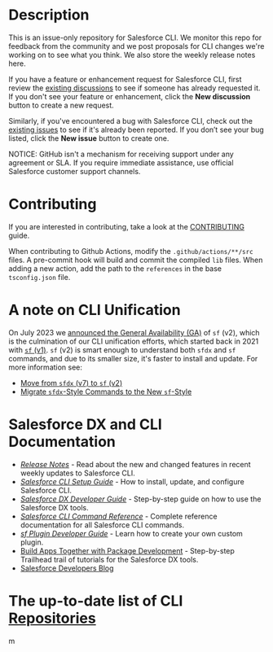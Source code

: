 # Description

This is an issue-only repository for Salesforce CLI. We monitor this repo for feedback from the community and we post proposals for CLI changes we're working on to see what you think. We also store the weekly release notes here.

If you have a feature or enhancement request for Salesforce CLI, first review the [existing discussions](https://github.com/forcedotcom/cli/discussions) to see if someone has already requested it. If you don't see your feature or enhancement, click the **New discussion** button to create a new request. 

Similarly, if you've encountered a bug with Salesforce CLI, check out the [existing issues](https://github.com/forcedotcom/cli/issues) to see if it's already been reported. If you don’t see your bug listed, click the **New issue** button to create one. 

NOTICE: GitHub isn't a mechanism for receiving support under any agreement or SLA. If you require immediate assistance, use official Salesforce customer support channels.

# Contributing

If you are interested in contributing, take a look at the [CONTRIBUTING](.github/CONTRIBUTING.md) guide.

When contributing to Github Actions, modify the `.github/actions/**/src` files. A pre-commit hook will build and commit the compiled `lib` files. When adding a new action, add the path to the `references` in the base `tsconfig.json` file.

# A note on CLI Unification

On July 2023 we [announced the General Availability (GA)](https://developer.salesforce.com/blogs/2023/07/salesforce-cli-sf-v2-is-here) of `sf` (v2), which is the culmination of our CLI unification efforts, which started back in 2021 with [`sf` (v1)](https://developer.salesforce.com/blogs/2021/06/announcing-salesforce-cli-unification). `sf` (v2) is smart enough to understand both `sfdx` and `sf` commands, and due to its smaller size, it's faster to install and update. For more information see:

* [Move from `sfdx` (v7) to `sf` (v2)](https://developer.salesforce.com/docs/atlas.en-us.sfdx_setup.meta/sfdx_setup/sfdx_setup_move_to_sf_v2.htm) 
* [Migrate `sfdx`-Style Commands to the New `sf`-Style](https://developer.salesforce.com/docs/atlas.en-us.sfdx_cli_reference.meta/sfdx_cli_reference/cli_reference_migrate.htm)

# Salesforce DX and CLI Documentation 

* _[Release Notes](./releasenotes/README.md)_ - Read about the new and changed features in recent weekly updates to Salesforce CLI. 
* _[Salesforce CLI Setup Guide](https://developer.salesforce.com/docs/atlas.en-us.sfdx_setup.meta/sfdx_setup/sfdx_setup_intro.htm)_ - How to install, update, and configure Salesforce CLI. 
* _[Salesforce DX Developer Guide](https://developer.salesforce.com/docs/atlas.en-us.sfdx_dev.meta/sfdx_dev/sfdx_dev_intro.htm)_ - Step-by-step guide on how to use the Salesforce DX tools.
* _[Salesforce CLI Command Reference](https://developer.salesforce.com/docs/atlas.en-us.sfdx_cli_reference.meta/sfdx_cli_reference/cli_reference.htm)_ - Complete reference documentation for all Salesforce CLI commands.
* _[sf Plugin Developer Guide](https://github.com/salesforcecli/cli/wiki/Quick-Introduction-to-Developing-sf-Plugins)_ - Learn how to create your own custom plugin.
* [Build Apps Together with Package Development](https://trailhead.salesforce.com/en/content/learn/trails/sfdx_get_started) - Step-by-step Trailhead trail of tutorials for the Salesforce DX tools.
* [Salesforce Developers Blog](https://developer.salesforce.com/blogs/) 

# The up-to-date list of CLI [Repositories](https://github.com/salesforcecli/status) 
m